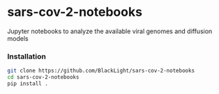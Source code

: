 # sars-cov-2-notebooks

Jupyter notebooks to analyze the available viral genomes and diffusion models

### Installation

```bash
git clone https://github.com/BlackLight/sars-cov-2-notebooks
cd sars-cov-2-notebooks
pip install .
```
